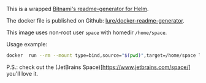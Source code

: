 This is a wrapped [Bitnami's readme-generator for Helm](https://github.com/bitnami-labs/readme-generator-for-helm).

The docker file is published on Github: [lure/docker-readme-generator](https://github.com/lure/docker-readme-generator).

This image uses non-root user `space` with homedir `/home/space`. 

Usage example:

```bash
docker  run --rm --mount type=bind,source="$(pwd)",target=/home/space lure/readme-generator -v values.yaml -r README.MD
```

P.S.: check out the (JetBrains Space)[https://www.jetbrains.com/space/] you'll love it. 
